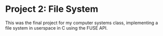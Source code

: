 # Project 2: File System

This was the final project for my computer systems class, implementing a file system in userspace in C using the FUSE API.


